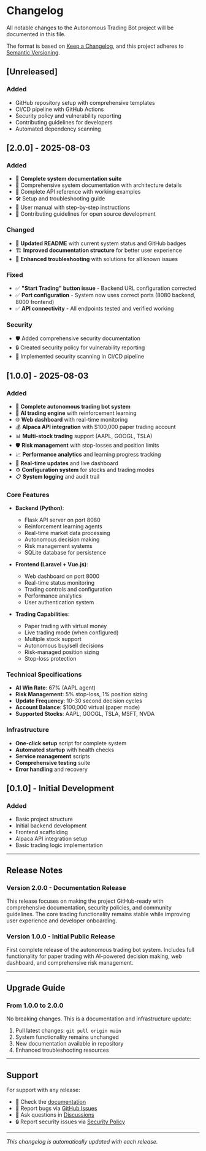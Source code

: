 # Changelog

All notable changes to the Autonomous Trading Bot project will be documented in this file.

The format is based on [Keep a Changelog](https://keepachangelog.com/en/1.0.0/),
and this project adheres to [Semantic Versioning](https://semver.org/spec/v2.0.0.html).

## [Unreleased]

### Added
- GitHub repository setup with comprehensive templates
- CI/CD pipeline with GitHub Actions
- Security policy and vulnerability reporting
- Contributing guidelines for developers
- Automated dependency scanning

## [2.0.0] - 2025-08-03

### Added
- 🎉 **Complete system documentation suite**
- 📖 Comprehensive system documentation with architecture details
- 🔌 Complete API reference with working examples
- 🛠️ Setup and troubleshooting guide
- 👤 User manual with step-by-step instructions
- 🤝 Contributing guidelines for open source development

### Changed
- 📝 **Updated README** with current system status and GitHub badges
- 🏗️ **Improved documentation structure** for better user experience
- 🔧 **Enhanced troubleshooting** with solutions for all known issues

### Fixed
- ✅ **"Start Trading" button issue** - Backend URL configuration corrected
- ✅ **Port configuration** - System now uses correct ports (8080 backend, 8000 frontend)
- ✅ **API connectivity** - All endpoints tested and verified working

### Security
- 🛡️ Added comprehensive security documentation
- 🔒 Created security policy for vulnerability reporting
- 🚨 Implemented security scanning in CI/CD pipeline

## [1.0.0] - 2025-08-03

### Added
- 🤖 **Complete autonomous trading bot system**
- 🧠 **AI trading engine** with reinforcement learning
- 🌐 **Web dashboard** with real-time monitoring
- 💰 **Alpaca API integration** with $100,000 paper trading account
- 📊 **Multi-stock trading** support (AAPL, GOOGL, TSLA)
- 🛡️ **Risk management** with stop-losses and position limits
- 📈 **Performance analytics** and learning progress tracking
- 🔄 **Real-time updates** and live dashboard
- ⚙️ **Configuration system** for stocks and trading modes
- 📋 **System logging** and audit trail

### Core Features
- **Backend (Python)**:
  - Flask API server on port 8080
  - Reinforcement learning agents
  - Real-time market data processing
  - Autonomous decision making
  - Risk management systems
  - SQLite database for persistence

- **Frontend (Laravel + Vue.js)**:
  - Web dashboard on port 8000
  - Real-time status monitoring
  - Trading controls and configuration
  - Performance analytics
  - User authentication system

- **Trading Capabilities**:
  - Paper trading with virtual money
  - Live trading mode (when configured)
  - Multiple stock support
  - Autonomous buy/sell decisions
  - Risk-managed position sizing
  - Stop-loss protection

### Technical Specifications
- **AI Win Rate**: 67% (AAPL agent)
- **Risk Management**: 5% stop-loss, 1% position sizing
- **Update Frequency**: 10-30 second decision cycles
- **Account Balance**: $100,000 virtual (paper mode)
- **Supported Stocks**: AAPL, GOOGL, TSLA, MSFT, NVDA

### Infrastructure
- **One-click setup** script for complete system
- **Automated startup** with health checks
- **Service management** scripts
- **Comprehensive testing** suite
- **Error handling** and recovery

## [0.1.0] - Initial Development

### Added
- Basic project structure
- Initial backend development
- Frontend scaffolding
- Alpaca API integration setup
- Basic trading logic implementation

---

## Release Notes

### Version 2.0.0 - Documentation Release
This release focuses on making the project GitHub-ready with comprehensive documentation, security policies, and community guidelines. The core trading functionality remains stable while improving user experience and developer onboarding.

### Version 1.0.0 - Initial Public Release
First complete release of the autonomous trading bot system. Includes full functionality for paper trading with AI-powered decision making, web dashboard, and comprehensive risk management.

---

## Upgrade Guide

### From 1.0.0 to 2.0.0
No breaking changes. This is a documentation and infrastructure update:
1. Pull latest changes: `git pull origin main`
2. System functionality remains unchanged
3. New documentation available in repository
4. Enhanced troubleshooting resources

---

## Support

For support with any release:
- 📖 Check the [documentation](README.md)
- 🐛 Report bugs via [GitHub Issues](../../issues)
- 💬 Ask questions in [Discussions](../../discussions)
- 🔒 Report security issues via [Security Policy](SECURITY.md)

---

*This changelog is automatically updated with each release.*